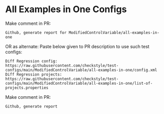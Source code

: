 # All Examples in One Configs
Make comment in PR:
```
Github, generate report for ModifiedControlVariable/all-examples-in-one
```
OR as alternate:
Paste below given to PR description to use such test configs:
```
Diff Regression config: https://raw.githubusercontent.com/checkstyle/test-configs/main/ModifiedControlVariable/all-examples-in-one/config.xml
Diff Regression projects: https://raw.githubusercontent.com/checkstyle/test-configs/main/ModifiedControlVariable/all-examples-in-one/list-of-projects.properties
```
Make comment in PR:
```
Github, generate report
```
